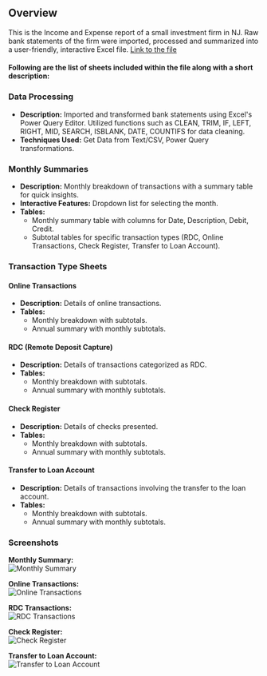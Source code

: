 ## Overview 
This is the Income and Expense report of a small investment firm in NJ. Raw bank statements of the firm were imported, processed and summarized into a user-friendly, interactive Excel file. [Link to the file](https://github.com/ashergeo/My-Portfolio/raw/main/assets/Microsoft%20Excel/Diwali%20Investment%20LLC%202023.xlsx)


#### Following are the list of sheets included within the file along with a short description:

### Data Processing

- **Description:** Imported and transformed bank statements using Excel's Power Query Editor. Utilized functions such as CLEAN, TRIM, IF, LEFT, RIGHT, MID, SEARCH, ISBLANK, DATE, COUNTIFS for data cleaning.
- **Techniques Used:** Get Data from Text/CSV, Power Query transformations.

### Monthly Summaries

- **Description:** Monthly breakdown of transactions with a summary table for quick insights.
- **Interactive Features:** Dropdown list for selecting the month.
- **Tables:** 
  - Monthly summary table with columns for Date, Description, Debit, Credit.
  - Subtotal tables for specific transaction types (RDC, Online Transactions, Check Register, Transfer to Loan Account).

### Transaction Type Sheets

#### Online Transactions

- **Description:** Details of online transactions.
- **Tables:**
  - Monthly breakdown with subtotals.
  - Annual summary with monthly subtotals.

#### RDC (Remote Deposit Capture)

- **Description:** Details of transactions categorized as RDC.
- **Tables:**
  - Monthly breakdown with subtotals.
  - Annual summary with monthly subtotals.

#### Check Register

- **Description:** Details of checks presented.
- **Tables:**
  - Monthly breakdown with subtotals.
  - Annual summary with monthly subtotals.

#### Transfer to Loan Account

- **Description:** Details of transactions involving the transfer to the loan account.
- **Tables:**
  - Monthly breakdown with subtotals.
  - Annual summary with monthly subtotals.

### Screenshots
**Monthly Summary:**  
    ![Monthly Summary](https://github.com/ashergeo/My-Portfolio/blob/main/assets/Microsoft%20Excel/Monthly%20Summary.png)   

**Online Transactions:**   
    ![Online Transactions](https://github.com/ashergeo/My-Portfolio/blob/main/assets/Microsoft%20Excel/Online%20Transactions.png) 

**RDC Transactions:**  
    ![RDC Transactions](https://github.com/ashergeo/My-Portfolio/blob/main/assets/Microsoft%20Excel/RDC.png)  

**Check Register:**  
    ![Check Register](https://github.com/ashergeo/My-Portfolio/blob/main/assets/Microsoft%20Excel/Checks.png)  

**Transfer to Loan Account:**  
    ![Transfer to Loan Account](https://github.com/ashergeo/My-Portfolio/blob/main/assets/Microsoft%20Excel/Transfer%20to%20loan%20account.png)   
